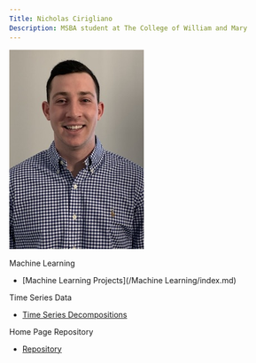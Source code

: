 ```yaml
---
Title: Nicholas Cirigliano
Description: MSBA student at The College of William and Mary 
---
```


![My Picture](/pics/GithubPic.jpeg)

Machine Learning

 - [Machine Learning Projects](/Machine Learning/index.md)

Time Series Data

 - [Time Series Decompositions](/TimeSeries/index.md)

Home Page Repository
 - [Repository](https://github.com/nicholascirigliano/nicholascirigliano.github.io)
